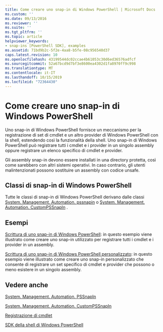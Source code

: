 ```yaml
---
title: Come creare uno snap-in di Windows PowerShell | Microsoft Docs
ms.custom: ''
ms.date: 09/13/2016
ms.reviewer: ''
ms.suite: ''
ms.tgt_pltfrm: ''
ms.topic: article
helpviewer_keywords:
- snap-ins [PowerShell SDK], examples
ms.assetid: 71bd9b2c-5f2e-4aa8-b5fe-08c956540d37
caps.latest.revision: 10
ms.openlocfilehash: 43199544dc02ccae4b61053c30d6ed36576adfcf
ms.sourcegitcommit: 52a67bcd9d7bf3e8600ea4302d1fa8970ff9c998
ms.translationtype: MT
ms.contentlocale: it-IT
ms.lasthandoff: 10/15/2019
ms.locfileid: "72364430"
---
```

# <a name="how-to-create-a-windows-powershell-snap-in"></a>Come creare uno snap-in di Windows PowerShell

Uno snap-in di Windows PowerShell fornisce un meccanismo per la registrazione di set di cmdlet e un altro provider di Windows PowerShell con la shell, estendendo così la funzionalità della shell. Uno snap-in di Windows PowerShell può registrare tutti i cmdlet e i provider in un singolo assembly oppure registrare un elenco specifico di cmdlet e provider.

Gli assembly snap-in devono essere installati in una directory protetta, così come sarebbero con altri sistemi operativi. In caso contrario, gli utenti malintenzionati possono sostituire un assembly con codice unsafe.

## <a name="windows-powershell-snap-in-classes"></a>Classi di snap-in di Windows PowerShell

Tutte le classi di snap-in di Windows PowerShell derivano dalle classi [System. Management. Automation. pssnapin](/dotnet/api/System.Management.Automation.PSSnapIn) o [System. Management. Automation. CustomPSSnapIn](/dotnet/api/System.Management.Automation.CustomPSSnapIn) .

## <a name="examples"></a>Esempi

[Scrittura di uno snap-in di Windows PowerShell](./writing-a-windows-powershell-snap-in.md): in questo esempio viene illustrato come creare uno snap-in utilizzato per registrare tutti i cmdlet e i provider in un assembly.

[Scrittura di uno snap-in di Windows PowerShell personalizzato](./writing-a-custom-windows-powershell-snap-in.md): in questo esempio viene illustrato come creare uno snap-in personalizzato che consente di registrare un set specifico di cmdlet e provider che possono o meno esistere in un singolo assembly.

## <a name="see-also"></a>Vedere anche

[System. Management. Automation. PSSnapIn](/dotnet/api/System.Management.Automation.PSSnapIn)

[System. Management. Automation. CustomPSSnapIn](/dotnet/api/System.Management.Automation.CustomPSSnapIn)

[Registrazione di cmdlet](./registering-cmdlets.md)

[SDK della shell di Windows PowerShell](../windows-powershell-reference.md)
